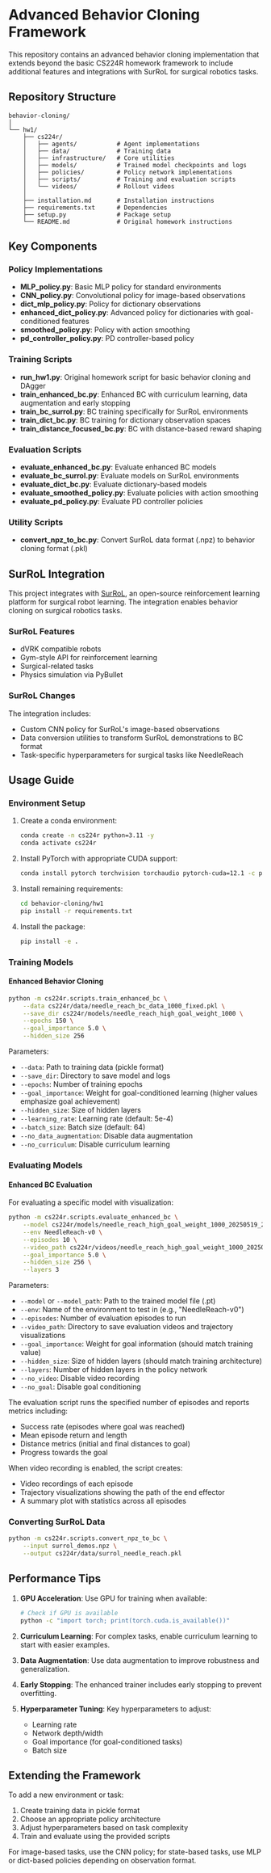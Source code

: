 # Advanced Behavior Cloning Framework

This repository contains an advanced behavior cloning implementation that extends beyond the basic CS224R homework framework to include additional features and integrations with SurRoL for surgical robotics tasks.

## Repository Structure

```
behavior-cloning/
│
└── hw1/
    ├── cs224r/
    │   ├── agents/           # Agent implementations
    │   ├── data/             # Training data
    │   ├── infrastructure/   # Core utilities
    │   ├── models/           # Trained model checkpoints and logs
    │   ├── policies/         # Policy network implementations
    │   ├── scripts/          # Training and evaluation scripts
    │   └── videos/           # Rollout videos
    │
    ├── installation.md       # Installation instructions
    ├── requirements.txt      # Dependencies
    ├── setup.py              # Package setup
    └── README.md             # Original homework instructions
```

## Key Components

### Policy Implementations

- **MLP_policy.py**: Basic MLP policy for standard environments
- **CNN_policy.py**: Convolutional policy for image-based observations
- **dict_mlp_policy.py**: Policy for dictionary observations
- **enhanced_dict_policy.py**: Advanced policy for dictionaries with goal-conditioned features
- **smoothed_policy.py**: Policy with action smoothing
- **pd_controller_policy.py**: PD controller-based policy

### Training Scripts

- **run_hw1.py**: Original homework script for basic behavior cloning and DAgger
- **train_enhanced_bc.py**: Enhanced BC with curriculum learning, data augmentation and early stopping
- **train_bc_surrol.py**: BC training specifically for SurRoL environments
- **train_dict_bc.py**: BC training for dictionary observation spaces
- **train_distance_focused_bc.py**: BC with distance-based reward shaping

### Evaluation Scripts

- **evaluate_enhanced_bc.py**: Evaluate enhanced BC models
- **evaluate_bc_surrol.py**: Evaluate models on SurRoL environments
- **evaluate_dict_bc.py**: Evaluate dictionary-based models
- **evaluate_smoothed_policy.py**: Evaluate policies with action smoothing
- **evaluate_pd_policy.py**: Evaluate PD controller policies

### Utility Scripts

- **convert_npz_to_bc.py**: Convert SurRoL data format (.npz) to behavior cloning format (.pkl)

## SurRoL Integration

This project integrates with [SurRoL](https://github.com/med-air/SurRoL), an open-source reinforcement learning platform for surgical robot learning. The integration enables behavior cloning on surgical robotics tasks.

### SurRoL Features

- dVRK compatible robots
- Gym-style API for reinforcement learning
- Surgical-related tasks
- Physics simulation via PyBullet

### SurRoL Changes

The integration includes:
- Custom CNN policy for SurRoL's image-based observations
- Data conversion utilities to transform SurRoL demonstrations to BC format
- Task-specific hyperparameters for surgical tasks like NeedleReach

## Usage Guide

### Environment Setup

1. Create a conda environment:
   ```bash
   conda create -n cs224r python=3.11 -y
   conda activate cs224r
   ```

2. Install PyTorch with appropriate CUDA support:
   ```bash
   conda install pytorch torchvision torchaudio pytorch-cuda=12.1 -c pytorch -c nvidia
   ```

3. Install remaining requirements:
   ```bash
   cd behavior-cloning/hw1
   pip install -r requirements.txt
   ```

4. Install the package:
   ```bash
   pip install -e .
   ```

### Training Models

#### Enhanced Behavior Cloning

```bash
python -m cs224r.scripts.train_enhanced_bc \
    --data cs224r/data/needle_reach_bc_data_1000_fixed.pkl \
    --save_dir cs224r/models/needle_reach_high_goal_weight_1000 \
    --epochs 150 \
    --goal_importance 5.0 \
    --hidden_size 256
```

Parameters:
- `--data`: Path to training data (pickle format)
- `--save_dir`: Directory to save model and logs
- `--epochs`: Number of training epochs
- `--goal_importance`: Weight for goal-conditioned learning (higher values emphasize goal achievement)
- `--hidden_size`: Size of hidden layers
- `--learning_rate`: Learning rate (default: 5e-4)
- `--batch_size`: Batch size (default: 64)
- `--no_data_augmentation`: Disable data augmentation
- `--no_curriculum`: Disable curriculum learning

### Evaluating Models

#### Enhanced BC Evaluation

For evaluating a specific model with visualization:

```bash
python -m cs224r.scripts.evaluate_enhanced_bc \
    --model cs224r/models/needle_reach_high_goal_weight_1000_20250519_225221/enhanced_bc_policy.pt \
    --env NeedleReach-v0 \
    --episodes 10 \
    --video_path cs224r/videos/needle_reach_high_goal_weight_1000_20250519_225221 \
    --goal_importance 5.0 \
    --hidden_size 256 \
    --layers 3
```

Parameters:
- `--model` or `--model_path`: Path to the trained model file (.pt)
- `--env`: Name of the environment to test in (e.g., "NeedleReach-v0")
- `--episodes`: Number of evaluation episodes to run
- `--video_path`: Directory to save evaluation videos and trajectory visualizations
- `--goal_importance`: Weight for goal information (should match training value)
- `--hidden_size`: Size of hidden layers (should match training architecture)
- `--layers`: Number of hidden layers in the policy network
- `--no_video`: Disable video recording
- `--no_goal`: Disable goal conditioning

The evaluation script runs the specified number of episodes and reports metrics including:
- Success rate (episodes where goal was reached)
- Mean episode return and length
- Distance metrics (initial and final distances to goal)
- Progress towards the goal

When video recording is enabled, the script creates:
- Video recordings of each episode
- Trajectory visualizations showing the path of the end effector
- A summary plot with statistics across all episodes

### Converting SurRoL Data

```bash
python -m cs224r.scripts.convert_npz_to_bc \
    --input surrol_demos.npz \
    --output cs224r/data/surrol_needle_reach.pkl
```

## Performance Tips

1. **GPU Acceleration**: Use GPU for training when available:
   ```bash
   # Check if GPU is available
   python -c "import torch; print(torch.cuda.is_available())"
   ```

2. **Curriculum Learning**: For complex tasks, enable curriculum learning to start with easier examples.

3. **Data Augmentation**: Use data augmentation to improve robustness and generalization.

4. **Early Stopping**: The enhanced trainer includes early stopping to prevent overfitting.

5. **Hyperparameter Tuning**: Key hyperparameters to adjust:
   - Learning rate
   - Network depth/width
   - Goal importance (for goal-conditioned tasks)
   - Batch size

## Extending the Framework

To add a new environment or task:
1. Create training data in pickle format
2. Choose an appropriate policy architecture
3. Adjust hyperparameters based on task complexity
4. Train and evaluate using the provided scripts

For image-based tasks, use the CNN policy; for state-based tasks, use MLP or dict-based policies depending on observation format.